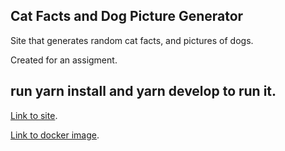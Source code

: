## Cat Facts and Dog Picture Generator
Site that generates random cat facts, and pictures of dogs.


Created for an assigment.

## run yarn install and yarn develop to run it.


[Link to site](https://cats-facts-and-dogs-generator.herokuapp.com/).

[Link to docker image](https://hub.docker.com/r/alexce/bodil).
